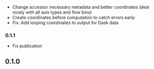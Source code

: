 
- Change accessor necessary metadata and better coordinates (deal nicely with
  all axis types and flow bins)
- Create coordinates before computation to catch errors early
- Fix: Add looping coordinates to output for Dask data

### 0.1.1

- Fix publication

## 0.1.0

